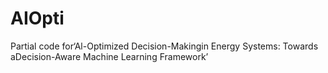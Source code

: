 # AIOpti
Partial code for‘Al-Optimized Decision-Makingin Energy Systems: Towards aDecision-Aware Machine Learning Framework’
